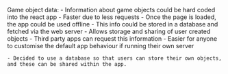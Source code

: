 Game object data:
    - Information about game objects could be hard coded into the react app
        - Faster due to less requests
        - Once the page is loaded, the app could be used offline
    - This info could be stored in a database and fetched via the web server
        - Allows storage and sharing of user created objects
        - Third party apps can request this information
        - Easier for anyone to customise the default app behaviour if running their own server
    
    - Decided to use a database so that users can store their own objects, and these can be shared within the app.